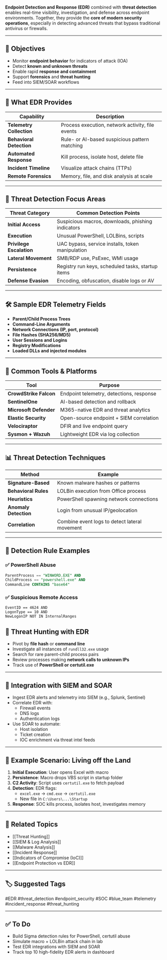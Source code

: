 **Endpoint Detection and Response (EDR)** combined with **threat detection** enables real-time visibility, investigation, and defense across endpoint environments. Together, they provide the **core of modern security operations**, especially in detecting advanced threats that bypass traditional antivirus or firewalls.

---

## 🎯 Objectives

- Monitor **endpoint behavior** for indicators of attack (IOA)
- Detect **known and unknown threats**
- Enable rapid **response and containment**
- Support **forensics** and **threat hunting**
- Feed into SIEM/SOAR workflows

---

## 🧱 What EDR Provides

| Capability               | Description                                         |
|--------------------------|-----------------------------------------------------|
| **Telemetry Collection**  | Process execution, network activity, file events   |
| **Behavioral Detection**  | Rule- or AI-based suspicious pattern matching      |
| **Automated Response**    | Kill process, isolate host, delete file            |
| **Incident Timeline**     | Visualize attack chains (TTPs)                     |
| **Remote Forensics**      | Memory, file, and disk analysis at scale           |

---

## 🧩 Threat Detection Focus Areas

| Threat Category          | Common Detection Points                            |
|--------------------------|-----------------------------------------------------|
| **Initial Access**        | Suspicious macros, downloads, phishing indicators  |
| **Execution**             | Unusual PowerShell, LOLBins, scripts               |
| **Privilege Escalation**  | UAC bypass, service installs, token manipulation   |
| **Lateral Movement**      | SMB/RDP use, PsExec, WMI usage                     |
| **Persistence**           | Registry run keys, scheduled tasks, startup items |
| **Defense Evasion**       | Encoding, obfuscation, disable logs or AV          |

---

## 🛠 Sample EDR Telemetry Fields

- **Parent/Child Process Trees**
- **Command-Line Arguments**
- **Network Connections (IP, port, protocol)**
- **File Hashes (SHA256/MD5)**
- **User Sessions and Logins**
- **Registry Modifications**
- **Loaded DLLs and injected modules**

---

## 🔧 Common Tools & Platforms

| Tool                    | Purpose                                |
|-------------------------|----------------------------------------|
| **CrowdStrike Falcon**  | Endpoint telemetry, detections, response|
| **SentinelOne**         | AI-based detection and rollback         |
| **Microsoft Defender**  | M365-native EDR and threat analytics    |
| **Elastic Security**    | Open-source endpoint + SIEM correlation |
| **Velociraptor**        | DFIR and live endpoint query            |
| **Sysmon + Wazuh**      | Lightweight EDR via log collection      |

---

## 📊 Threat Detection Techniques

| Method                | Example                                |
|-----------------------|----------------------------------------|
| **Signature-Based**   | Known malware hashes or patterns        |
| **Behavioral Rules**  | LOLBin execution from Office process    |
| **Heuristics**        | PowerShell spawning network connections |
| **Anomaly Detection** | Login from unusual IP/geolocation       |
| **Correlation**       | Combine event logs to detect lateral movement |

---

## 🧠 Detection Rule Examples

### ✅ PowerShell Abuse
```sql
ParentProcess == "WINWORD.EXE" AND
ChildProcess == "powershell.exe" AND
CommandLine CONTAINS "base64"
```

### ✅ Suspicious Remote Access
```
EventID == 4624 AND
LogonType == 10 AND
NewLogonIP NOT IN InternalRanges
```

## 🧪 Threat Hunting with EDR

- Pivot by **file hash** or **command line**
- Investigate all instances of `rundll32.exe` usage
- Search for rare parent-child process pairs
- Review processes making **network calls to unknown IPs**
- Track use of **PowerShell or certutil.exe**

---

## 🔐 Integration with SIEM and SOAR

- Ingest EDR alerts and telemetry into SIEM (e.g., Splunk, Sentinel)
- Correlate EDR with:
    - Firewall events
    - DNS logs
    - Authentication logs
- Use SOAR to automate:
    - Host isolation
    - Ticket creation
    - IOC enrichment via threat intel feeds

---

## 📘 Example Scenario: Living off the Land

1. **Initial Execution**: User opens Excel with macro
2. **Persistence**: Macro drops VBS script in startup folder
3. **C2 Activity**: Script uses `certutil.exe` to fetch payload
4. **Detection**: EDR flags:
    - `excel.exe` → `cmd.exe` → `certutil.exe`
    - New file in `C:\Users\...\Startup`
5. **Response**: SOC kills process, isolates host, investigates memory

---

## 🔗 Related Topics

- [[Threat Hunting]]
- [[SIEM & Log Analysis]]
- [[Malware Analysis]]
- [[Incident Response]]
- [[Indicators of Compromise (IoC)]]
- [[Endpoint Protection vs EDR]]

---

## 🏷 Suggested Tags

#EDR #threat_detection #endpoint_security #SOC #blue_team #telemetry #incident_response #threat_hunting

---

## ✅ To Do

-  Build Sigma detection rules for PowerShell, certutil abuse
-  Simulate macro + LOLBin attack chain in lab
-  Test EDR integrations with SIEM and SOAR
-  Track top 10 high-fidelity EDR alerts in dashboard
